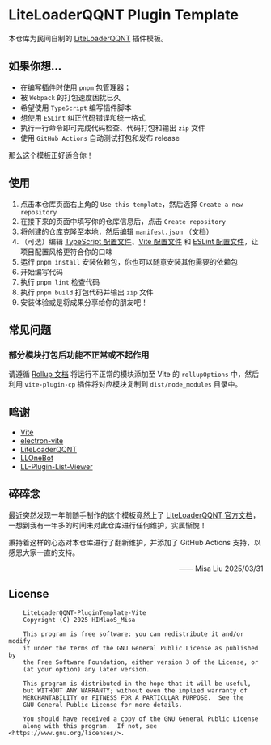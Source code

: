 # LiteLoaderQQNT Plugin Template

本仓库为民间自制的 [LiteLoaderQQNT](https://github.com/LiteLoaderQQNT/LiteLoaderQQNT) 插件模板。

## 如果你想...

* 在编写插件时使用 `pnpm` 包管理器；
* 被 `Webpack` 的打包速度困扰已久
* 希望使用 `TypeScript` 编写插件脚本
* 想使用 `ESLint` 纠正代码错误和统一格式
* 执行一行命令即可完成代码检查、代码打包和输出 `zip` 文件
* 使用 `GitHub Actions` 自动测试打包和发布 release

那么这个模板正好适合你！

## 使用

1. 点击本仓库页面右上角的 `Use this template`，然后选择 `Create a new repository`
2. 在接下来的页面中填写你的仓库信息后，点击 `Create repository`
3. 将创建的仓库克隆至本地，然后编辑 [`manifest.json`](manifest.json) （[文档](https://liteloaderqqnt.github.io/docs/introduction.html#%E6%89%8B%E5%8A%A8%E5%88%9B%E5%BB%BA)）
4. （可选）编辑 [TypeScript 配置文件](tsconfig.json)、[Vite 配置文件](electron.vite.config.ts) 和 [ESLint 配置文件](eslint.config.mjs)，让项目配置风格更符合你的口味
5. 运行 `pnpm install` 安装依赖包，你也可以随意安装其他需要的依赖包
6. 开始编写代码
7. 执行 `pnpm lint` 检查代码
8. 执行 `pnpm build` 打包代码并输出 `zip` 文件
9. 安装体验或是将成果分享给你的朋友吧！

## 常见问题

### 部分模块打包后功能不正常或不起作用

请遵循 [Rollup 文档](https://rollupjs.org/configuration-options/#external) 将运行不正常的模块添加至 Vite 的 `rollupOptions` 中，然后利用 `vite-plugin-cp` 插件将对应模块复制到 `dist/node_modules` 目录中。

## 鸣谢
* [Vite](https://vitejs.dev/)
* [electron-vite](https://electron-vite.org/)
* [LiteLoaderQQNT](https://github.com/LiteLoaderQQNT/LiteLoaderQQNT/)
* [LLOneBot](https://github.com/LLOneBot/LLOneBot)
* [LL-Plugin-List-Viewer](https://github.com/ltxhhz/LL-plugin-list-viewer)

## 碎碎念

最近突然发现一年前随手制作的这个模板竟然上了 [LiteLoaderQQNT 官方文档](https://liteloaderqqnt.github.io/docs/introduction.html#%E4%BD%BF%E7%94%A8%E6%A8%A1%E6%9D%BF)，一想到我有一年多的时间未对此仓库进行任何维护，实属惭愧！

秉持着这样的心态对本仓库进行了翻新维护，并添加了 GitHub Actions 支持，以感恩大家一直的支持。

<div align="right">
—— Misa Liu 2025/03/31
</div>

## License
```
    LiteLoaderQQNT-PluginTemplate-Vite
    Copyright (C) 2025 HIMlaoS_Misa

    This program is free software: you can redistribute it and/or modify
    it under the terms of the GNU General Public License as published by
    the Free Software Foundation, either version 3 of the License, or
    (at your option) any later version.

    This program is distributed in the hope that it will be useful,
    but WITHOUT ANY WARRANTY; without even the implied warranty of
    MERCHANTABILITY or FITNESS FOR A PARTICULAR PURPOSE.  See the
    GNU General Public License for more details.

    You should have received a copy of the GNU General Public License
    along with this program.  If not, see <https://www.gnu.org/licenses/>.
```